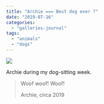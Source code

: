 ```yaml
---
title: "Archie === Best dog ever ?"
date: "2019-07-16"
categories: 
  - "galleries-journal"
tags: 
  - "animals"
  - "dogs"
---
```


![](images/20190711_1655341443915890606487805-768x1024.jpg)

Archie during my dog-sitting week.

> Woof woof! Woof!
> 
> Archie, circa 2019
